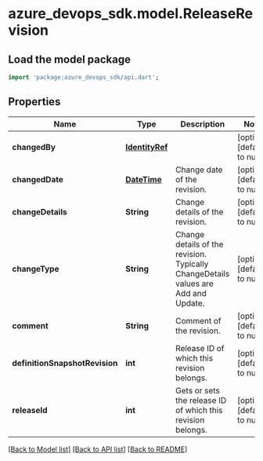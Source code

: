 # azure_devops_sdk.model.ReleaseRevision

## Load the model package
```dart
import 'package:azure_devops_sdk/api.dart';
```

## Properties
Name | Type | Description | Notes
------------ | ------------- | ------------- | -------------
**changedBy** | [**IdentityRef**](IdentityRef.md) |  | [optional] [default to null]
**changedDate** | [**DateTime**](DateTime.md) | Change date of the revision. | [optional] [default to null]
**changeDetails** | **String** | Change details of the revision. | [optional] [default to null]
**changeType** | **String** | Change details of the revision. Typically ChangeDetails values are Add and Update. | [optional] [default to null]
**comment** | **String** | Comment of the revision. | [optional] [default to null]
**definitionSnapshotRevision** | **int** | Release ID of which this revision belongs. | [optional] [default to null]
**releaseId** | **int** | Gets or sets the release ID of which this revision belongs. | [optional] [default to null]

[[Back to Model list]](../README.md#documentation-for-models) [[Back to API list]](../README.md#documentation-for-api-endpoints) [[Back to README]](../README.md)


